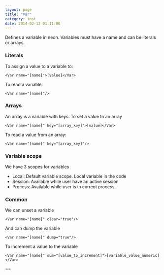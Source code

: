 ```yaml
---
layout: page
title: "Var"
category: inst
date: 2014-02-12 01:11:00
---
```


Defines a variable in neon.
Variables must have a name and can be literals or arrays.

### Literals
To assign a value to a variable to:


``<Var name="[name]">[value]</Var>``



To read a variable:

``<Var name="[name]"/>``


### Arrays
An array is a variable with keys.
To set a value to an array

``<Var name="[name]" key="[array_key]">[value]</Var>``


To read a value from an array:

``<Var name="[name]" key="[array_key]"/>``

### Variable scope
We have 3 scopes for variables

+   Local: Default variable scope. Local variable in the code
+   Session: Available while user have an active session
+   Process: Available while user is in current process.


### Common

We can unset a variable


``<Var name="[name]" clear="true"/>``



And can dump the variable


``<Var name="[name]" dump="true"/>``



To increment a value to the variable


``<Var name="[name]" sum="[value_to_increment]">[variable_value_numeric]</Var>``

==
